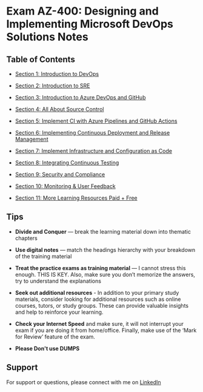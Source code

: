 # Exam AZ-400: Designing and Implementing Microsoft DevOps Solutions Notes

## Table of Contents

- [Section 1: Introduction to DevOps](/Introduction%20to%20DevOps/Introduction%20to%20DevOps.md)
- [Section 2: Introduction to SRE](/Introduction%20to%20SRE/Introduction%20to%20SRE.md)
- [Section 3: Introduction to Azure DevOps and GitHub](/Introduction%20to%20Azure%20DevOps%20and%20GitHub/Introduction%20to%20Azure%20DevOps%20and%20GitHub.md)
- [Section 4: All About Source Control](/All%20About%20Source%20Control/All%20About%20Source%20Control.md)
- [Section 5: Implement CI with Azure Pipelines and GitHub Actions](/Implement%20CI%20with%20Azure%20Pipelines%20and%20GitHub%20Actions/Implement%20CI%20with%20Azure%20Pipelines%20and%20GitHub%20Actions.md)

- [Section 6: Implementing Continuous Deployment and Release Management](/Implementing%20Continuous%20Deployment%20and%20Release%20Management/Implementing%20Continuous%20Deployment%20and%20Release%20Management.md)

- [Section 7: Implement Infrastructure and Configuration as Code](/Implement%20Infrastructure%20and%20Configuration%20as%20Code/Implement%20Infrastructure%20and%20Configuration%20as%20Code.md)

- [Section 8:  Integrating Continuous Testing](/Integrating%20Continuous%20Testing/Integrating%20Continuous%20Testing.md)

- [Section 9:  Security and Compliance](/Security%20and%20Compliance/Security%20and%20Compliance.md)

- [Section 10:  Monitoring & User Feedback](/Monitoring%20%26%20User%20Feedback%20/Monitoring%20%26%20User%20Feedback.md)

- [Section 11: More Learning Resources Paid + Free](https://adilshehzad786.medium.com/how-to-prepare-for-az-400-designing-and-implementing-microsoft-devops-solutions-2023-d699dfe1db14)

## Tips 
- **Divide and Conquer** — break the learning material down into thematic chapters

- **Use digital notes** — match the headings hierarchy with your breakdown of the training material

- **Treat the practice exams as training material** — I cannot stress this enough. THIS IS KEY. Also, make sure you don’t memorize the answers, try to understand the explanations

- **Seek out additional resources** - In addition to your primary study materials, consider looking for additional resources such as online courses, tutors, or study groups. These can provide valuable insights and help to reinforce your learning.

- **Check your Internet Speed** and make sure, it will not interrupt your exam if you are doing it from home/office.
Finally, make use of the ‘Mark for Review’ feature of the exam.

- **Please Don't use DUMPS**

## Support

For support or questions, please connect with me on [LinkedIn](https://www.linkedin.com/in/adilshehzad7/)
